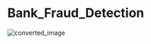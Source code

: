 # Bank_Fraud_Detection
![converted_image](https://github.com/user-attachments/assets/b87925c8-c8d0-491b-bea7-5ed38c6af205)
